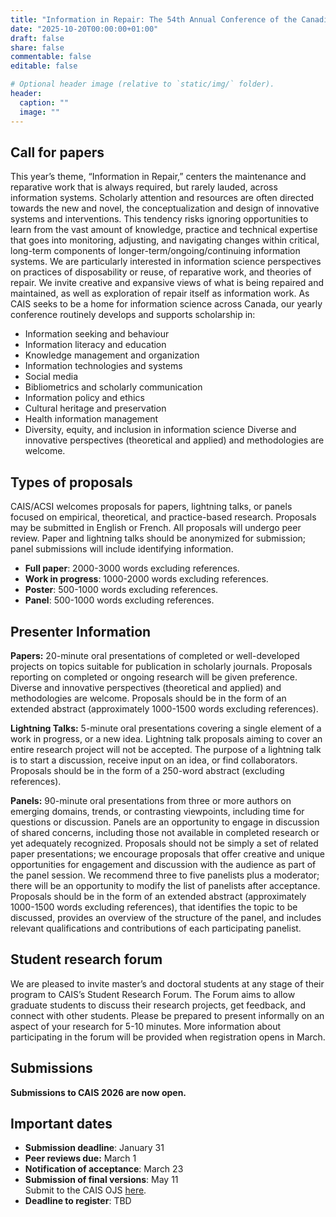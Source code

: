 ```yaml
---
title: "Information in Repair: The 54th Annual Conference of the Canadian Association for Information Science"
date: "2025-10-20T00:00:00+01:00"
draft: false
share: false
commentable: false
editable: false

# Optional header image (relative to `static/img/` folder).
header:
  caption: ""
  image: ""
---
```


## Call for papers

This year’s theme, “Information in Repair,” centers the maintenance and reparative work that is always required, but rarely lauded, across information systems. Scholarly attention and resources are often directed towards the new and novel, the conceptualization and design of innovative systems and interventions. This tendency risks ignoring opportunities to learn from the vast amount of knowledge, practice and technical expertise that goes into monitoring, adjusting, and navigating changes within critical, long-term components of longer-term/ongoing/continuing information systems. We are particularly interested in information science perspectives on practices of disposability or reuse, of reparative work, and theories of repair. We invite creative and expansive views of what is being repaired and maintained, as well as exploration of repair itself as information work. As CAIS seeks to be a home for information science across Canada, our yearly conference routinely develops and supports scholarship in:
- Information seeking and behaviour
- Information literacy and education
- Knowledge management and organization
- Information technologies and systems
- Social media
- Bibliometrics and scholarly communication
- Information policy and ethics
- Cultural heritage and preservation
- Health information management
- Diversity, equity, and inclusion in information science
Diverse and innovative perspectives (theoretical and applied) and methodologies are welcome.


## Types of proposals

CAIS/ACSI welcomes proposals for papers, lightning talks, or panels focused on empirical, theoretical, and practice-based research. Proposals may be submitted in English or French. All proposals will undergo peer review. Paper and lightning talks should be anonymized for submission; panel submissions will include identifying information.

- <strong>Full paper</strong>: 2000-3000 words excluding references. 
- <strong>Work in progress</strong>: 1000-2000 words excluding references.
- <strong>Poster</strong>: 500-1000 words excluding references.
- <strong>Panel</strong>: 500-1000 words excluding references.

## Presenter Information
<strong>Papers:</strong> 20-minute oral presentations of completed or well-developed projects on topics suitable for publication in scholarly journals. Proposals reporting on completed or ongoing research will be given preference. Diverse and innovative perspectives (theoretical and applied) and methodologies are welcome. Proposals should be in the form of an extended abstract (approximately 1000-1500 words excluding references). 

<strong>Lightning Talks:</strong> 5-minute oral presentations covering a single element of a work in progress, or a new idea. Lightning talk proposals aiming to cover an entire research project will not be accepted. The purpose of a lightning talk is to start a discussion, receive input on an idea, or find collaborators. Proposals should be in the form of a 250-word abstract (excluding references). 

<strong>Panels:</strong> 90-minute oral presentations from three or more authors on emerging domains, trends, or contrasting viewpoints, including time for questions or discussion. Panels are an opportunity to engage in discussion of shared concerns, including those not available in completed research or yet adequately recognized. Proposals should not be simply a set of related paper presentations; we encourage proposals that offer creative and unique opportunities for engagement and discussion with the audience as part of the panel session. We recommend three to five panelists plus a moderator; there will be an opportunity to modify the list of panelists after acceptance. Proposals should be in the form of an extended abstract (approximately 1000-1500 words excluding references), that identifies the topic to be discussed, provides an overview of the structure of the panel, and includes relevant qualifications and contributions of each participating panelist.

## Student research forum
We are pleased to invite master’s and doctoral students at any stage of their program to CAIS’s Student Research Forum. The Forum aims to allow graduate students to discuss their research projects, get feedback, and connect with other students. Please be prepared to present informally on an aspect of your research for 5-10 minutes. More information about participating in the forum will be provided when registration opens in March.


## Submissions

<strong>Submissions to CAIS 2026 are now open.</strong>

## Important dates 

- <strong>Submission deadline</strong>: January 31
- <strong>Peer reviews due:</strong> March 1
- <strong>Notification of acceptance</strong>: March 23 
- <strong>Submission of final versions</strong>: May 11 <br> Submit to the CAIS OJS [here](https://journals.library.ualberta.ca/ojs.cais-acsi.ca/index.php/cais-asci/index).<br>
- <strong>Deadline to register</strong>: TBD

